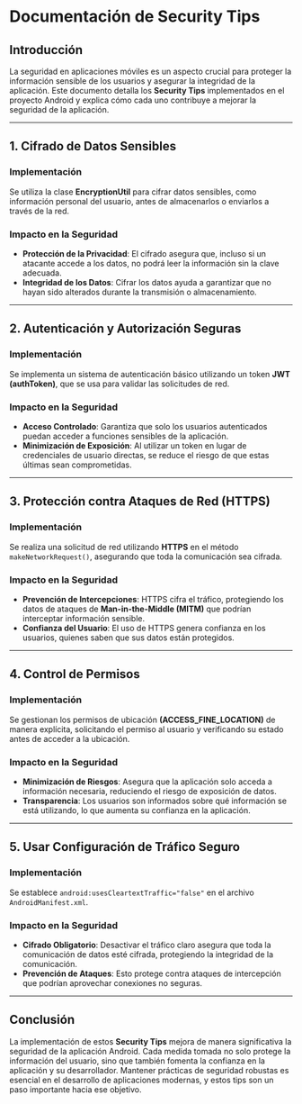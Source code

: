 # Documentación de Security Tips

## Introducción

La seguridad en aplicaciones móviles es un aspecto crucial para proteger la información sensible de los usuarios y asegurar la integridad de la aplicación. Este documento detalla los **Security Tips** implementados en el proyecto Android y explica cómo cada uno contribuye a mejorar la seguridad de la aplicación.

---

## 1. Cifrado de Datos Sensibles

### Implementación

Se utiliza la clase **EncryptionUtil** para cifrar datos sensibles, como información personal del usuario, antes de almacenarlos o enviarlos a través de la red.

### Impacto en la Seguridad

- **Protección de la Privacidad**: El cifrado asegura que, incluso si un atacante accede a los datos, no podrá leer la información sin la clave adecuada.
- **Integridad de los Datos**: Cifrar los datos ayuda a garantizar que no hayan sido alterados durante la transmisión o almacenamiento.

---

## 2. Autenticación y Autorización Seguras

### Implementación

Se implementa un sistema de autenticación básico utilizando un token **JWT (authToken)**, que se usa para validar las solicitudes de red.

### Impacto en la Seguridad

- **Acceso Controlado**: Garantiza que solo los usuarios autenticados puedan acceder a funciones sensibles de la aplicación.
- **Minimización de Exposición**: Al utilizar un token en lugar de credenciales de usuario directas, se reduce el riesgo de que estas últimas sean comprometidas.

---

## 3. Protección contra Ataques de Red (HTTPS)

### Implementación

Se realiza una solicitud de red utilizando **HTTPS** en el método `makeNetworkRequest()`, asegurando que toda la comunicación sea cifrada.

### Impacto en la Seguridad

- **Prevención de Intercepciones**: HTTPS cifra el tráfico, protegiendo los datos de ataques de **Man-in-the-Middle (MITM)** que podrían interceptar información sensible.
- **Confianza del Usuario**: El uso de HTTPS genera confianza en los usuarios, quienes saben que sus datos están protegidos.

---

## 4. Control de Permisos

### Implementación

Se gestionan los permisos de ubicación **(ACCESS_FINE_LOCATION)** de manera explícita, solicitando el permiso al usuario y verificando su estado antes de acceder a la ubicación.

### Impacto en la Seguridad

- **Minimización de Riesgos**: Asegura que la aplicación solo acceda a información necesaria, reduciendo el riesgo de exposición de datos.
- **Transparencia**: Los usuarios son informados sobre qué información se está utilizando, lo que aumenta su confianza en la aplicación.

---

## 5. Usar Configuración de Tráfico Seguro

### Implementación

Se establece `android:usesCleartextTraffic="false"` en el archivo `AndroidManifest.xml`.

### Impacto en la Seguridad

- **Cifrado Obligatorio**: Desactivar el tráfico claro asegura que toda la comunicación de datos esté cifrada, protegiendo la integridad de la comunicación.
- **Prevención de Ataques**: Esto protege contra ataques de intercepción que podrían aprovechar conexiones no seguras.

---

## Conclusión

La implementación de estos **Security Tips** mejora de manera significativa la seguridad de la aplicación Android. Cada medida tomada no solo protege la información del usuario, sino que también fomenta la confianza en la aplicación y su desarrollador. Mantener prácticas de seguridad robustas es esencial en el desarrollo de aplicaciones modernas, y estos tips son un paso importante hacia ese objetivo.
